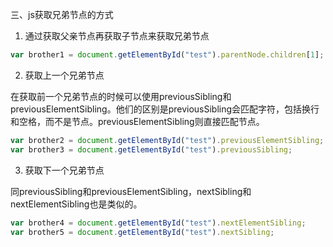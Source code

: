 三、js获取兄弟节点的方式
1. 通过获取父亲节点再获取子节点来获取兄弟节点
```js
var brother1 = document.getElementById("test").parentNode.children[1];
```
2. 获取上一个兄弟节点

在获取前一个兄弟节点的时候可以使用previousSibling和previousElementSibling。他们的区别是previousSibling会匹配字符，包括换行和空格，而不是节点。previousElementSibling则直接匹配节点。

```js
var brother2 = document.getElementById("test").previousElementSibling;
var brother3 = document.getElementById("test").previousSibling;
```
3. 获取下一个兄弟节点

同previousSibling和previousElementSibling，nextSibling和nextElementSibling也是类似的。

```js
var brother4 = document.getElementById("test").nextElementSibling;
var brother5 = document.getElementById("test").nextSibling;
```